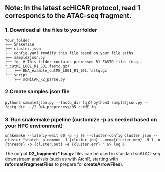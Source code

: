 ## Note: In the latest scHiCAR protocol, read 1 corresponds to the ATAC-seq fragment.
### 1. Download all the files to your folder
```
Your_folder
├── Snakefile
├── cluster.json
├── config.yaml #modify this file based on your file paths
├── sample2json.py
├── fq  # This folder contains processed R1 FASTQ files (e.g., *_cutME_L001_R1_001.fastq.gz)
│   ├── DNA_example_cutME_L001_R1_001.fastq.gz
└── script
    ├── scHiCAR_R2_parse.py
```

### 2.Create samples.json file

`python3 sample2json.py --fastq_dir fq` or `python3 sample2json.py --fastq_dir ../2_DNA_preprocess/05_cutME_fq`

### 3. Run snakemake pipeline (customize -p as needed based on your HPC environment)

`snakemake --latency-wait 60 -p -j 99 --cluster-config cluster.json --cluster "sbatch -p common -J {cluster.job} --mem={cluster.mem} -N 1 -n {threads} -o {cluster.out} -e {cluster.err} " &> log &`

The output **02_fragment/*.tsv.gz** files can be used in standard scATAC-seq downstream analysis (such as with [ArchR]([https://www.archrproject.com/bookdown/creating-arrow-files.html](https://www.archrproject.com/articles/Articles/tutorial.html)), starting with **reformatFragmentFiles** to prepare for **createArrowFiles**).
